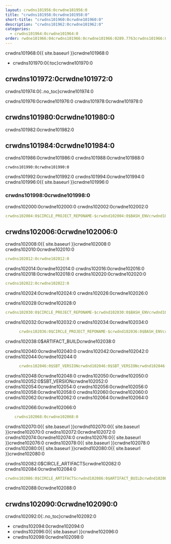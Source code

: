 ```yaml
---
layout: crwdns101956:0crwdne101956:0
title: "crwdns101958:0crwdne101958:0"
short-title: "crwdns101960:0crwdne101960:0"
description: "crwdns101962:0crwdne101962:0"
categories:
  - crwdns101964:0crwdne101964:0
order: rwdne101966:04crwdns101966:0crwdne101966:0289.7763crwdns101966:0crwdne101966:026crwdns101966:0crwdne101966:0crwdns101966:0crwdne101966:0
---
```

crwdns101968:0{{ site.baseurl }}crwdne101968:0

- crwdns101970:0{:toc}crwdne101970:0

## crwdns101972:0crwdne101972:0

crwdns101974:0{:.no_toc}crwdne101974:0

crwdns101976:0crwdne101976:0 crwdns101978:0crwdne101978:0

## crwdns101980:0crwdne101980:0

crwdns101982:0crwdne101982:0

## crwdns101984:0crwdne101984:0

crwdns101986:0crwdne101986:0 crwdns101988:0crwdne101988:0

    crwdns101990:0crwdne101990:0
    

crwdns101992:0crwdne101992:0 crwdns101994:0crwdne101994:0 crwdns101996:0{{ site.baseurl }}crwdne101996:0

### crwdns101998:0crwdne101998:0

crwdns102000:0crwdne102000:0 crwdns102002:0crwdne102002:0

```yaml
crwdns102004:0$CIRCLE_PROJECT_REPONAME-$crwdnd102004:0$BASH_ENVcrwdnd102004:0$SBT_VERSIONcrwdnd102004:0$SBT_VERSIONcrwdnd102004:0$SBT_VERSIONcrwdnd102004:0$SBT_VERSIONcrwdnd102004:0$CIRCLE_ARTIFACTScrwdnd102004:0$ARTIFACT_BUILDcrwdnd102004:0$CIRCLE_ARTIFACTScrwdnd102004:0$ARTIFACT_BUILDcrwdnd102004:0$CIRCLE_SHA1crwdne102004:0
```

## crwdns102006:0crwdne102006:0

crwdns102008:0{{ site.baseurl }}crwdne102008:0 crwdns102010:0crwdne102010:0

```yaml
crwdns102012:0crwdne102012:0
```

crwdns102014:0crwdne102014:0 crwdns102016:0crwdne102016:0 crwdns102018:0crwdne102018:0 crwdns102020:0crwdne102020:0

```yaml
crwdns102022:0crwdne102022:0
```

crwdns102024:0crwdne102024:0 crwdns102026:0crwdne102026:0

crwdns102028:0crwdne102028:0

```yaml
crwdns102030:0$CIRCLE_PROJECT_REPONAME-$crwdnd102030:0$BASH_ENVcrwdnd102030:0$SBT_VERSIONcrwdnd102030:0$SBT_VERSIONcrwdnd102030:0$SBT_VERSIONcrwdnd102030:0$SBT_VERSIONcrwdne102030:0
```

crwdns102032:0crwdne102032:0 crwdns102034:0crwdne102034:0

```yaml
      crwdns102036:0$CIRCLE_PROJECT_REPONAME-$crwdnd102036:0$BASH_ENVcrwdne102036:0
```

crwdns102038:0$ARTIFACT_BUILDcrwdne102038:0

crwdns102040:0crwdne102040:0 crwdns102042:0crwdne102042:0 crwdns102044:0crwdne102044:0

```yaml
      crwdns102046:0$SBT_VERSIONcrwdnd102046:0$SBT_VERSIONcrwdnd102046:0$SBT_VERSIONcrwdnd102046:0$SBT_VERSIONcrwdne102046:0
```

crwdns102048:0crwdne102048:0 crwdns102050:0crwdne102050:0 crwdns102052:0$SBT_VERSIONcrwdne102052:0 crwdns102054:0crwdne102054:0 crwdns102056:0crwdne102056:0 crwdns102058:0crwdne102058:0 crwdns102060:0crwdne102060:0 crwdns102062:0crwdne102062:0 crwdns102064:0crwdne102064:0

crwdns102066:0crwdne102066:0

```yaml
    crwdns102068:0crwdne102068:0
```

crwdns102070:0{{ site.baseurl }}crwdnd102070:0{{ site.baseurl }}crwdne102070:0 crwdns102072:0crwdne102072:0 crwdns102074:0crwdne102074:0 crwdns102076:0{{ site.baseurl }}crwdne102076:0 crwdns102078:0{{ site.baseurl }}crwdne102078:0 crwdns102080:0{{ site.baseurl }}crwdnd102080:0{{ site.baseurl }}crwdne102080:0

crwdns102082:0$CIRCLE_ARTIFACTScrwdne102082:0 crwdns102084:0crwdne102084:0

```yaml
crwdns102086:0$CIRCLE_ARTIFACTScrwdnd102086:0$ARTIFACT_BUILDcrwdnd102086:0$CIRCLE_ARTIFACTScrwdnd102086:0$ARTIFACT_BUILDcrwdnd102086:0$CIRCLE_SHA1crwdne102086:0
```

crwdns102088:0crwdne102088:0

## crwdns102090:0crwdne102090:0

crwdns102092:0{:.no_toc}crwdne102092:0

- crwdns102094:0crwdne102094:0
- crwdns102096:0{{ site.baseurl }}crwdne102096:0
- crwdns102098:0crwdne102098:0